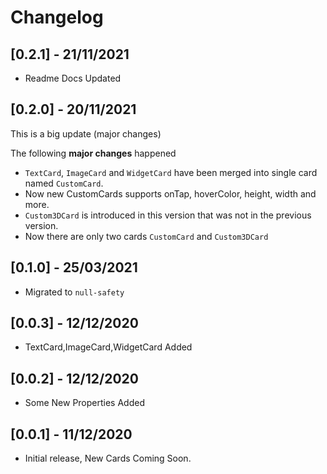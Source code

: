 # Changelog

## [0.2.1] - 21/11/2021

- Readme Docs Updated

## [0.2.0] - 20/11/2021

This is a big update (major changes)

The following **major changes** happened
- `TextCard`, `ImageCard` and `WidgetCard` have been merged into single card named `CustomCard`.
- Now new CustomCards supports onTap, hoverColor, height, width and more.
- `Custom3DCard` is introduced in this version that was not in the previous version.
- Now there are only two cards `CustomCard` and `Custom3DCard`

## [0.1.0] - 25/03/2021

- Migrated to `null-safety`

## [0.0.3] - 12/12/2020

- TextCard,ImageCard,WidgetCard Added

## [0.0.2] - 12/12/2020

- Some New Properties Added

## [0.0.1] - 11/12/2020

- Initial release, New Cards Coming Soon.